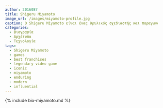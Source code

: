 ```yaml
---
author: 2016087
title: Shigeru Miyamoto 
image_url: /images/miyamoto-profile.jpg
caption: Ο Shigeru Miyamoto είναι ένας θρυλικός σχεδιαστής και παραγωγός βιντεοπαιχνιδιών, γνωστός για τη δημιουργία μερικών από τα πιο εμβληματικά και best-seller franchise της Nintendo, όπως το Super Mario, το The Legend of Zelda και το Donkey Kong. Ξεκίνησε την καριέρα του στη Nintendo το 1977 και γρήγορα καθιερώθηκε ως ένας από τους κορυφαίους προγραμματιστές της εταιρείας.
categories:
  - Βιογραφία 
  - Αρχέτυπα 
  - Τεχνολογία
tags:
  - Shigeru Miyamoto
  - games
  - best franchises
  - legendary video game
  - iconic
  - miyamoto
  - enduring
  - modern
  - influential
---
```


{% include bio-miyamoto.md %}
